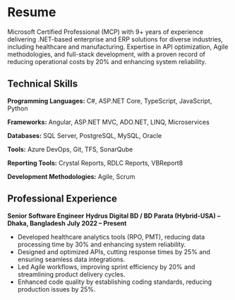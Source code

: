 # Resume
Microsoft Certified Professional (MCP) with 9+ years of experience delivering .NET-based enterprise and ERP solutions for diverse industries, including healthcare and manufacturing. Expertise in API optimization, Agile methodologies, and full-stack development, with a proven record of reducing operational costs by 20% and enhancing system reliability.

## Technical Skills
**Programming Languages:** C#, ASP.NET Core, TypeScript, JavaScript, Python

**Frameworks:** Angular, ASP.NET MVC, ADO.NET, LINQ, Microservices

**Databases:** SQL Server, PostgreSQL, MySQL, Oracle

**Tools:** Azure DevOps, Git, TFS, SonarQube

**Reporting Tools:** Crystal Reports, RDLC Reports, VBReport8

**Development Methodologies:** Agile, Scrum


## Professional Experience 
**Senior Software Engineer** 
**Hydrus Digital BD / BD Parata (Hybrid-USA) – Dhaka, Bangladesh** 
**July 2022 – Present** 

- Developed healthcare analytics tools (RPO, PMT), reducing data processing time by 30% and enhancing system reliability.
- Designed and optimized APIs, cutting response times by 25% and ensuring seamless data integrations.
- Led Agile workflows, improving sprint efficiency by 20% and streamlining product delivery cycles.
- Enhanced code quality by establishing coding standards, reducing production issues by 25%.
